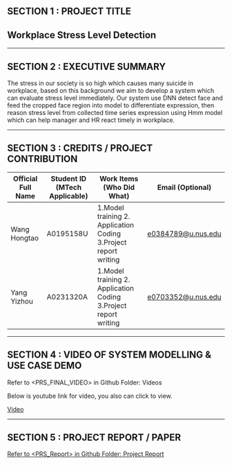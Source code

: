SECTION 1 : PROJECT TITLE
-------------
Workplace Stress Level Detection
-------------

-------------

SECTION 2 : EXECUTIVE SUMMARY
-------------
The stress in our society is so high which causes many suicide in workplace, based on this background we aim to develop a system which can evaluate stress level immediately. Our system use DNN detect face and feed the cropped face region into model to differentiate expression, then reason stress level from collected time series expression using Hmm model which can help manager and HR react timely in workplace. 

-------------

SECTION 3 : CREDITS / PROJECT CONTRIBUTION
-------------
Official Full Name  | Student ID (MTech Applicable) | Work Items (Who Did What) | Email (Optional)
------------- | ------------- |-------------  | -------------
Wang Hongtao  | A0195158U  | 1.Model training 2. Application Coding 3.Project report writing| e0384789@u.nus.edu
Yang Yizhou | A0231320A  | 1.Model training 2. Application Coding 3.Project report writing | e0703352@u.nus.edu

-------------

SECTION 4 : VIDEO OF SYSTEM MODELLING & USE CASE DEMO
-------------

Refer to <PRS_FINAL_VIDEO> in Github Folder: Videos

Below is youtube link for video, you also can click to view.

[Video](https://youtu.be/6rBcyHxzsR0)

-------------


SECTION 5 : PROJECT REPORT / PAPER
-------------
[Refer to <PRS_Report> in Github Folder: Project Report](./ProjectReport/PRS_report.pdf)




